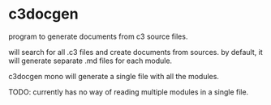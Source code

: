 # c3docgen

program to generate documents from c3 source files.

will search for all .c3 files and create documents from sources.
by default, it will generate separate .md files for each module.

c3docgen mono will generate a single file with all the modules.

TODO: currently has no way of reading multiple modules in a single file.